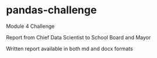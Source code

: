 # pandas-challenge

Module 4 Challenge

Report from Chief Data Scientist to School Board and Mayor

Written report available in both md and docx formats
